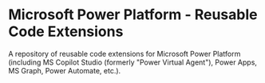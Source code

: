 # Microsoft Power Platform - Reusable Code Extensions

A repository of reusable code extensions for Microsoft Power Platform (including MS Copilot Studio (formerly "Power Virtual Agent"), Power Apps, MS Graph, Power Automate, etc.). 
